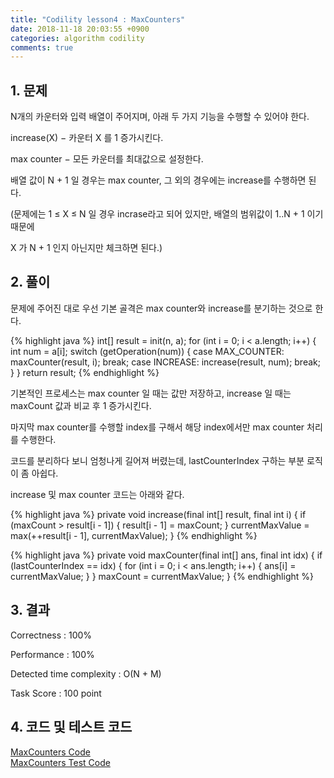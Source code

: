 ```yaml
---
title: "Codility lesson4 : MaxCounters"
date: 2018-11-18 20:03:55 +0900
categories: algorithm codility
comments: true
---
```


## 1. 문제

N개의 카운터와 입력 배열이 주어지며, 아래 두 가지 기능을 수행할 수 있어야 한다.

increase(X) − 카운터 X 를 1 증가시킨다.

max counter − 모든 카운터를 최대값으로 설정한다.

배열 값이 N + 1 일 경우는 max counter, 그 외의 경우에는 increase를 수행하면 된다. 

(문제에는 1 ≤ X ≤ N 일 경우 incrase라고 되어 있지만, 배열의 범위값이 1..N + 1 이기 때문에 

X 가 N + 1 인지 아닌지만 체크하면 된다.) 

## 2. 풀이

문제에 주어진 대로 우선 기본 골격은 max counter와 increase를 분기하는 것으로 한다.

{% highlight java %}
    int[] result = init(n, a);
    for (int i = 0; i < a.length; i++) {
        int num = a[i];
        switch (getOperation(num)) {
            case MAX_COUNTER:
                maxCounter(result, i);
                break;
            case INCREASE:
                increase(result, num);
                break;
        }
    }
    return result;
{% endhighlight %}

기본적인 프로세스는 max counter 일 때는 값만 저장하고, increase 일 때는 maxCount 값과 비교 후 1 증가시킨다. 

마지막 max counter를 수행할 index를 구해서 해당 index에서만 max counter 처리를 수행한다. 

코드를 분리하다 보니 엄청나게 길어져 버렸는데, lastCounterIndex 구하는 부분 로직이 좀 아쉽다.

increase 및 max counter 코드는 아래와 같다.

{% highlight java %}
    private void increase(final int[] result, final int i) {
        if (maxCount > result[i - 1]) {
            result[i - 1] = maxCount;
        }
        currentMaxValue = max(++result[i - 1], currentMaxValue);
    }
{% endhighlight %}

{% highlight java %}
private void maxCounter(final int[] ans, final int idx) {
    if (lastCounterIndex == idx) {
        for (int i = 0; i < ans.length; i++) {
            ans[i] = currentMaxValue;
        }
    }
    maxCount = currentMaxValue;
}
{% endhighlight %}


## 3. 결과
Correctness : 100%

Performance : 100%

Detected time complexity : O(N + M)

Task Score : 100 point


## 4. 코드 및 테스트 코드
<div markdown="0">
    <a href="https://github.com/parksolo/algoStudy/blob/master/src/main/codility/lesson/lesson4/MaxCounters.java"
       class="btn btn-success" 
       target="_blank">
       MaxCounters Code
    </a>
</div>   
<div markdown="0">
    <a href="https://github.com/parksolo/algoStudy/blob/master/src/test/codility/lesson/lesson4/MaxCountersTest.java"
       class="btn btn-warning" 
       target="_blank">
       MaxCounters Test Code
    </a>
</div>

